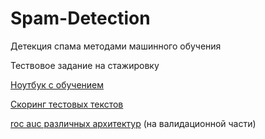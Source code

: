 # Spam-Detection
Детекция спама методами машинного обучения

Тествовое задание на стажировку

[Ноутбук с обучением](https:)

[Скоринг тестовых текстов](https://github.com/Mshkf/Spam-Detection/blob/main/scoring.csv)

[roc auc различных архитектур](https://github.com/Mshkf/Spam-Detection/blob/main/roc_auc_scores.csv) (на валидационной части)
